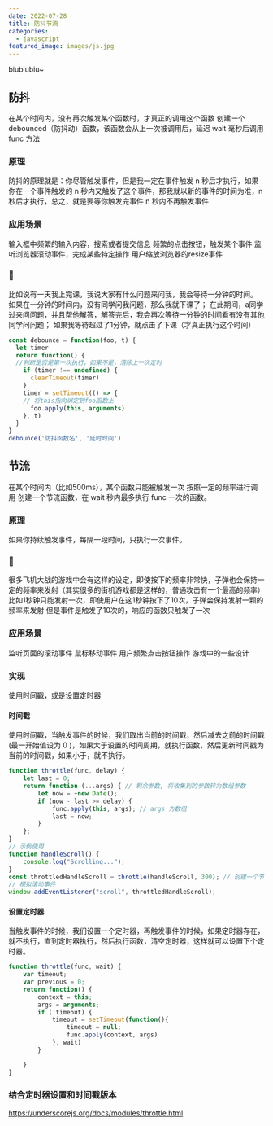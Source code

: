 ```yaml
---
date: 2022-07-28
title: 防抖节流
categories:
  - javascript
featured_image: images/js.jpg
---
```

biubiubiu~
## 防抖
在某个时间内，没有再次触发某个函数时，才真正的调用这个函数
创建一个 debounced（防抖动）函数，该函数会从上一次被调用后，延迟 wait 毫秒后调用 func 方法

### 原理
防抖的原理就是：你尽管触发事件，但是我一定在事件触发 n 秒后才执行，如果你在一个事件触发的 n 秒内又触发了这个事件，那我就以新的事件的时间为准，n 秒后才执行，总之，就是要等你触发完事件 n 秒内不再触发事件

### 应用场景
输入框中频繁的输入内容，搜索或者提交信息
频繁的点击按钮，触发某个事件
监听浏览器滚动事件，完成某些特定操作
用户缩放浏览器的resize事件

### 🌰
比如说有一天我上完课，我说大家有什么问题来问我，我会等待一分钟的时间。
如果在一分钟的时间内，没有同学问我问题，那么我就下课了；
在此期间，a同学过来问问题，并且帮他解答，解答完后，我会再次等待一分钟的时间看有没有其他同学问问题；
如果我等待超过了1分钟，就点击了下课（才真正执行这个时间）


```javascript
const debounce = function(foo, t) {
  let timer
  return function() {
  //判断是否是第一次执行，如果不是，清除上一次定时
    if (timer !== undefined) {
      clearTimeout(timer)
    }
    timer = setTimeout(() => {
    // 将this指向绑定到foo函数上
      foo.apply(this, arguments)              
    }, t)  
  }
}
debounce('防抖函数名', '延时时间')
```

## 节流
在某个时间内（比如500ms），某个函数只能被触发一次
按照一定的频率进行调用
创建一个节流函数，在 wait 秒内最多执行 func 一次的函数。

### 原理
如果你持续触发事件，每隔一段时间，只执行一次事件。

### 🌰
很多飞机大战的游戏中会有这样的设定，即使按下的频率非常快，子弹也会保持一定的频率来发射（其实很多的街机游戏都是这样的，普通攻击有一个最高的频率）
比如1秒钟只能发射一次，即使用户在这1秒钟按下了10次，子弹会保持发射一颗的频率来发射
但是事件是触发了10次的，响应的函数只触发了一次

### 应用场景
监听页面的滚动事件
鼠标移动事件
用户频繁点击按钮操作
游戏中的一些设计

### 实现
使用时间戳，或是设置定时器

#### 时间戳
使用时间戳，当触发事件的时候，我们取出当前的时间戳，然后减去之前的时间戳(最一开始值设为 0 )，如果大于设置的时间周期，就执行函数，然后更新时间戳为当前的时间戳，如果小于，就不执行。

```javascript
function throttle(func, delay) {
    let last = 0;
    return function (...args) { // 剩余参数, 将收集到的参数转为数组参数
        let now = +new Date();
        if (now - last >= delay) {
            func.apply(this, args); // args 为数组
            last = now;
        }
    };
}
// 示例使用
function handleScroll() {
    console.log("Scrolling...");
}
const throttledHandleScroll = throttle(handleScroll, 300); // 创建一个节流函数，每300毫秒执行一次
// 模拟滚动事件
window.addEventListener("scroll", throttledHandleScroll);
```

#### 设置定时器
当触发事件的时候，我们设置一个定时器，再触发事件的时候，如果定时器存在，就不执行，直到定时器执行，然后执行函数，清空定时器，这样就可以设置下个定时器。

```javascript
function throttle(func, wait) {
    var timeout;
    var previous = 0;
    return function() {
        context = this;
        args = arguments;
        if (!timeout) {
            timeout = setTimeout(function(){
                timeout = null;
                func.apply(context, args)
            }, wait)
        }

    }
}
```

### 结合定时器设置和时间戳版本

https://underscorejs.org/docs/modules/throttle.html
